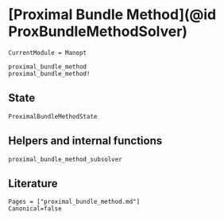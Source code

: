# [Proximal Bundle Method](@id ProxBundleMethodSolver)

```@meta
CurrentModule = Manopt
```

```@docs
proximal_bundle_method
proximal_bundle_method!
```

## State

```@docs
ProximalBundleMethodState
```

## Helpers and internal functions

```@docs
proximal_bundle_method_subsolver
```

## Literature

```@bibliography
Pages = ["proximal_bundle_method.md"]
Canonical=false
```
